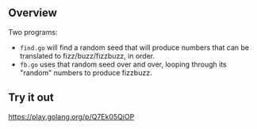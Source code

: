 ## Overview

Two programs:

- `find.go` will find a random seed that will produce numbers that can be translated to fizz/buzz/fizzbuzz, in order.
- `fb.go` uses that random seed over and over, looping through its "random" numbers to produce fizzbuzz.

## Try it out

https://play.golang.org/p/Q7Ek05QjOP
